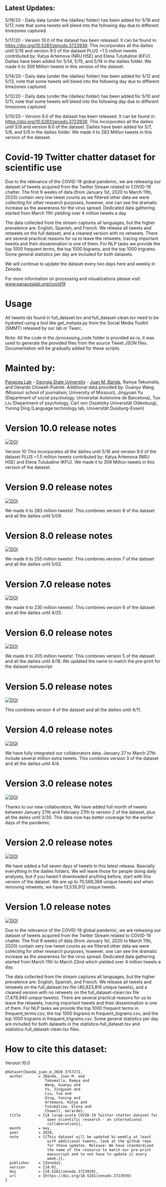 ## Latest Updates:

5/19/20 - Daily data (under the /dailies/ folder) has been added for 5/18 and 5/17, note that some tweets will bleed into the following day due to different timezones captured.

5/17/20 - Version 10.0 of the dataset has been released. It can be found in: https://doi.org/10.5281/zenodo.3723939. This incorporates all the dailies until 5/16 and version 9.0 of the dataset PLUS ~1.5 million tweets contributed by: Katya Artemova (NRU HSE) and Elena Tutubaline (KFU). Dailies have been added for 5/14, 5/15, and 5/16 in the dailies folder. We made it to 309 Million tweets in this version of the dataset.

5/14/20 - Daily data (under the /dailies/ folder) has been added for 5/12 and 5/13, note that some tweets will bleed into the following day due to different timezones captured.

5/12/20 - Daily data (under the /dailies/ folder) has been added for 5/10 and 5/11, note that some tweets will bleed into the following day due to different timezones captured.

5/10/20 - Version 9.0 of the dataset has been released. It can be found in: https://doi.org/10.5281/zenodo.3723939. This incorporates all the dailies until 5/9 and version 8.0 of the dataset. Dailies have been added for 5/7, 5/8, and 5/9 in the dailies folder. We made it to 283 Million tweets in this version of the dataset.

# Covid-19 Twitter chatter dataset for scientific use

Due to the relevance of the COVID-19 global pandemic, we are releasing our dataset of tweets acquired from the Twitter Stream related to COVID-19 chatter. The first 9 weeks of data (from January 1st, 2020 to March 11th, 2020) contain very low tweet counts as we filtered other data we were collecting for other research purposes, however, one can see the dramatic increase as the awareness for the virus spread. Dedicated data gathering started from March 11th yielding over 4 million tweets a day.

The data collected from the stream captures all languages, but the higher prevalence are:  English, Spanish, and French. We release all tweets and retweets on the full dataset, and a cleaned version with no retweets. There are several practical reasons for us to leave the retweets, tracing important tweets and their dissemination is one of them. For NLP tasks we provide the top 1000 frequent terms, the top 1000 bigrams, and the top 1000 trigrams. Some general statistics per day are included for both datasets.

We will continue to update the dataset every two days here and weekly in Zenodo. 

For more information on processing and visualizations please visit: www.panacealab.org/covid19

# Usage 

All tweets ids found in full_dataset.tsv and full_dataset-clean.tsv need to be hydrated using a tool like get_metada.py from the Social Media Toolkit (SMMT) released by our lab or Twarc. 

Note: All the code in the /processing_code folder is provided as-is, it was used to generate the provided files from the source Tweet JSON files. Documentation will be gradually added for these scripts. 

# Mainted by:

[Panacea Lab](www.panacealab.org) - [Georgia State University](www.gsu.edu) - [Juan M. Banda](www.jmbanda.com), Ramya Tekumalla, and Gerardo Chowell-Puente.
Additional data provided by: Guanyu Wang (Missouri school of journalism, University of Missouri), Jingyuan Yu (Department of social psychology, Universitat Autònoma de Barcelona), Tuo Liu (Department of psychology, Carl von Ossietzky Universität Oldenburg), Yuning Ding (Language technology lab, Universität Duisburg-Essen)

# Version 10.0 release notes

[![DOI](https://zenodo.org/badge/DOI/10.5281/zenodo.3831406.svg)](https://doi.org/10.5281/zenodo.3831406)

Version 10 This incorporates all the dailies until 5/16 and version 9.0 of the dataset PLUS ~1.5 million tweets contributed by: Katya Artemova (NRU HSE) and Elena Tutubaline (KFU). We made it to 309 Million tweets in this version of the dataset.

# Version 9.0 release notes

[![DOI](https://zenodo.org/badge/DOI/10.5281/zenodo.3766929.svg)](https://doi.org/10.5281/zenodo.3766929)

We made it to 283 million tweets!. This combines version 8 of the dataset and all the dailies until 5/09.

# Version 8.0 release notes

[![DOI](https://zenodo.org/badge/DOI/10.5281/zenodo.3783737.svg)](https://doi.org/10.5281/zenodo.3783737)

We made it to 255 million tweets!. This combines version 7 of the dataset and all the dailies until 5/02.

# Version 7.0 release notes

[![DOI](https://zenodo.org/badge/DOI/10.5281/zenodo.3766929.svg)](https://doi.org/10.5281/zenodo.3766929)

We made it to 230 million tweets!. This combines version 6 of the dataset and all the dailies until 4/25.

# Version 6.0 release notes

[![DOI](https://zenodo.org/badge/DOI/10.5281/zenodo.3757272.svg)](https://doi.org/10.5281/zenodo.3757272)

We made it to 205 million tweets!. This combines version 5 of the dataset and all the dailies until 4/18.
We updated the name to match the pre-print for the dataset manuscript. 

# Version 5.0 release notes

[![DOI](https://zenodo.org/badge/DOI/10.5281/zenodo.3749360.svg)](https://doi.org/10.5281/zenodo.3749360)

This combines version 4 of the dataset and all the dailies until 4/11.

# Version 4.0 release notes

[![DOI](https://zenodo.org/badge/DOI/10.5281/zenodo.3738018.svg)](https://doi.org/10.5281/zenodo.3738018)

We have fully integrated our collaborators data, January 27 to March 27th include several million extra tweets. This combines version 3 of the dataset and all the dailies until 4/4.

# Version 3.0 release notes
[![DOI](https://zenodo.org/badge/DOI/10.5281/zenodo.3723939.svg)](https://doi.org/10.5281/zenodo.3723939)

Thanks to our new collaborators, We have added full month of tweets between January 27th and February 27th to version 2 of the dataset, plus all the dailes until 3/30. This data now has better coverage for the earlier days of the pandemic. 

# Version 2.0 release notes
[![DOI](https://zenodo.org/badge/DOI/10.5281/zenodo.3732460.svg)](https://doi.org/10.5281/zenodo.3732460)

We have added a full seven days of tweets in this latest release. Bascially everything in the dailies folders. We will leave those for people doing daily analyses, but if you haven't downloaded anything before, start with this version of the dataset. We are up to 70,569,368 unique tweets and when removing retweets, we have 13,535,912 unique tweets. 

# Version 1.0 release notes
[![DOI](https://zenodo.org/badge/DOI/10.5281/zenodo.3723940.svg)](https://doi.org/10.5281/zenodo.3723940)

Due to the relevance of the COVID-19 global pandemic, we are releasing our dataset of tweets acquired from the Twitter Stream related to COVID-19 chatter. The first 9 weeks of data (from January 1st, 2020 to March 11th, 2020) contain very low tweet counts as we filtered other data we were collecting for other research purposes, however, one can see the dramatic increase as the awareness for the virus spread. Dedicated data gathering started from March 11th to March 22nd which yielded over 4 million tweets a day.

The data collected from the stream captures all languages, but the higher prevalence are:  English, Spanish, and French. We release all tweets and retweets on the full_dataset.tsv file (40,823,816 unique tweets), and a cleaned version with no retweets on the full_dataset-clean.tsv file (7,479,940 unique tweets). There are several practical reasons for us to leave the retweets, tracing important tweets and their dissemination is one of them. For NLP tasks we provide the top 1000 frequent terms in frequent_terms.csv, the top 1000 bigrams in frequent_bigrams.csv, and the top 1000 trigrams in frequent_trigrams.csv. Some general statistics per day are included for both datasets in the statistics-full_dataset.tsv and statistics-full_dataset-clean.tsv files. 

# How to cite this dataset:

Version 10.0

```
@dataset{banda_juan_m_2020_3757272,
  author       = {Banda, Juan M. and
                  Tekumalla, Ramya and
                  Wang, Guanyu and
                  Yu, Jingyuan and
                  Liu, Tuo and
                  Ding, Yuning and
                  Artemova, Katya and
                  Tutubaline, Elena and
                  Chowell, Gerardo},
  title        = {{A large-scale COVID-19 Twitter chatter dataset for 
                   open scientific research - an international
                   collaboration}},
  month        = may,
  year         = 2020,
  note         = {{This dataset will be updated bi-weekly at least 
                   with additional tweets, look at the github repo
                   for these updates. Release: We have standardized
                   the name of the resource to match our pre-print
                   manuscript and to not have to update it every
                   week.}},
  publisher    = {Zenodo},
  version      = {10.0},
  doi          = {10.5281/zenodo.3723939},
  url          = {https://doi.org/10.5281/zenodo.3723939}
}

```

